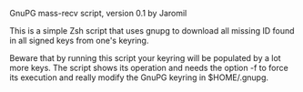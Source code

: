 GnuPG mass-recv script, version 0.1
by Jaromil

This is a simple Zsh script that uses gnupg to download all missing ID
found in all signed keys from one's keyring.

Beware that by running this script your keyring will be populated by a
lot more keys. The script shows its operation and needs the option -f
to force its execution and really modify the GnuPG keyring in
$HOME/.gnupg.


